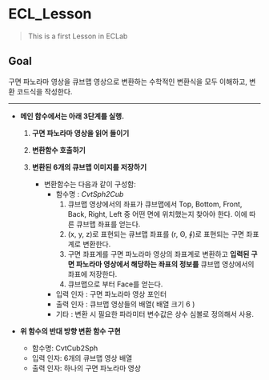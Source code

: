 # ECL_Lesson
> This is a first Lesson in ECLab   
## __Goal__   
구면 파노라마 영상을 큐브맵 영상으로 변환하는 수학적인 변환식을 모두 이해하고, 변환 코드식을 작성한다.   
___  


- __메인 함수에서는 아래 3단계를 실행.__  

    1. __구면 파노라마 영상을 읽어 들이기__

    2. __변환함수 호출하기__     

    3. __변환된 6개의 큐브맵 이미지를 저장하기__   
        - 변환함수는 다음과 같이 구성함:   
            - 함수명 : _CvtSph2Cub_    
                1. 큐브맵 영상에서의 좌표가 큐브맵에서 Top, Bottom, Front, Back, Right, Left 중 어떤 면에 위치했는지 찾아야 한다. 이에 따른 큐브맵 좌표를 얻는다.   
                2. (x, y, z)로 표현되는 큐브맵 좌표를 (r, Θ, ∮)로 표현되는 구면 좌표계로 변환한다.   
                3. 구면 좌표계를 구면 파노라마 영상의 좌표계로 변환하고 __입력된 구면 파노라마 영상에서 해당하는 좌표의 정보를__ 큐브맵 영상에서의 좌표에 저장한다.   
                4. 큐브맵으로 부터 Face를 얻는다.   
            - 입력 인자 : 구면 파노라마 영상 포인터   
            - 출력 인자 : 큐브맵 영상들의 배열( 배열 크기 6 )   
            - 기타 : 변환 시 필요한 파라미터 변수값은 상수 심볼로 정의해서 사용.   


- __위 함수의 반대 방향 변환 함수 구현__   
    - 함수명: CvtCub2Sph   
    - 입력 인자: 6개의 큐브맵 영상 배열   
    - 출력 인자: 하나의 구면 파노라마 영상   

